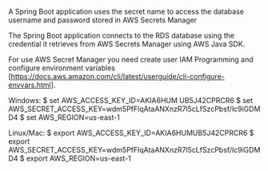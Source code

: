 

A Spring Boot application uses the secret name to access the database username and password stored in AWS Secrets Manager

The Spring Boot application connects to the RDS database using the credential it retrieves from AWS Secrets Manager using AWS Java SDK.


For use AWS Secret Manager  you need create user IAM Programming and configure environment variables [https://docs.aws.amazon.com/cli/latest/userguide/cli-configure-envvars.html].

Windows:
$ set AWS_ACCESS_KEY_ID=AKIA6HUM    UB5J42CPRCR6
$ set AWS_SECRET_ACCESS_KEY=wdm5PfFlqAtaANXnzR7l5cLfSzcPbsf/lc9iGDMD4
$ set AWS_REGION=us-east-1

Linux/Mac:
$ export AWS_ACCESS_KEY_ID=AKIA6HUMUB5J42CPRCR6
$ export AWS_SECRET_ACCESS_KEY=wdm5PfFlqAtaANXnzR7l5cLfSzcPbsf/lc9iGDMD4
$ export AWS_REGION=us-east-1

 